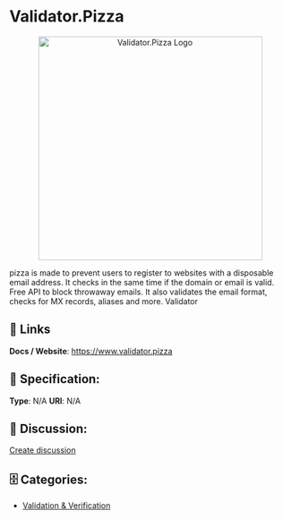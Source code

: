 # Validator.Pizza
<p align="center">
    <img width="400" src="https://raw.githubusercontent.com/apis-list/apis-list/main/apis/validator-pizza/logo_256x256.png" alt="Validator.Pizza Logo"/>
</p>

pizza is made to prevent users to register to websites with a disposable email address.  It checks in the same time if the domain or email is valid.  Free API to block throwaway emails. It also validates the email format, checks for MX records, aliases and more. Validator

##  🔗 Links
**Docs / Website**: https://www.validator.pizza

## 🧬 Specification:
**Type**: N/A
**URI**: N/A

## 💬 Discussion:
[Create discussion](https://github.com/apis-list/apis-list/discussions/new)

## 🗄️ Categories:
- [Validation & Verification](https://github.com/apis-list/apis-list#validation--verification)










